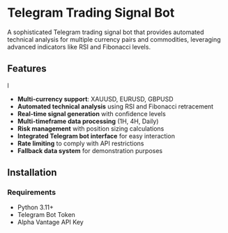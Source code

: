 # Telegram Trading Signal Bot

A sophisticated Telegram trading signal bot that provides automated technical analysis for multiple currency pairs and commodities, leveraging advanced indicators like RSI and Fibonacci levels.

## Features
l
- **Multi-currency support**: XAUUSD, EURUSD, GBPUSD
- **Automated technical analysis** using RSI and Fibonacci retracement
- **Real-time signal generation** with confidence levels
- **Multi-timeframe data processing** (1H, 4H, Daily)
- **Risk management** with position sizing calculations
- **Integrated Telegram bot interface** for easy interaction
- **Rate limiting** to comply with API restrictions
- **Fallback data system** for demonstration purposes

## Installation

### Requirements

- Python 3.11+
- Telegram Bot Token
- Alpha Vantage API Key
